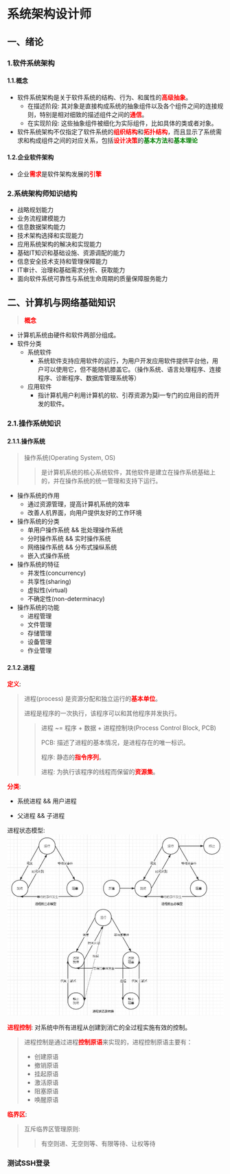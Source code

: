 # 系统架构设计师

## 一、绪论

### 1.软件系统架构

#### 1.1.概念

- 软件系统架构是关于软件系统的结构、行为、和属性的<font style="color: red">**高级抽象**</font>。
  - 在描述阶段: 其对象是直接构成系统的抽象组件以及各个组件之间的连接规则，特别是相对细致的描述组件之间的<font style="color: red">**通信**</font>。
  - 在实现阶段: 这些抽象组件被细化为实际组件，比如具体的类或者对象。
- 软件系统架构不仅指定了软件系统的<font style="color: red">**组织结构**</font>和<font style="color: red">**拓扑结构**</font>，而且显示了系统需求和构成组件之间的对应关系，包括<font style="color: red">**设计决策**</font>的<font style="color: green">**基本方法**</font>和<font style="color: green">**基本理论**</font>

#### 1.2.企业软件架构

- 企业<font style="color: red">**需求**</font>是软件架构发展的<font style="color: red">**引擎**</font>

### 2.系统架构师知识结构

- 战略规划能力
- 业务流程建模能力
- 信息数据架构能力
- 技术架构选择和实现能力
- 应用系统架构的解决和实现能力
- 基础IT知识和基础设施、资源调配的能力
-  信息安全技术支持和管理保障能力
- IT审计、治理和基础需求分析、获取能力
- 面向软件系统可靠性与系统生命周期的质量保障服务能力

## 二、计算机与网络基础知识

> <font style="color: red">**概念**</font>

- 计算机系统由硬件和软件两部分组成。
- 软件分类
  - 系统软件
    - 系统软件支持应用软件的运行，为用户开发应用软件提供平台他，用户可以使用它，但不能随机膝盖它。（操作系统、语言处理程序、连接程序、诊断程序、数据库管理系统等）
  - 应用软件
    - 指计算机用户利用计算机的软、引荐资源为莫i一专门的应用目的而开发的软件。

### 2.1.操作系统知识

#### 2.1.1.操作系统

> 操作系统(Operating System, OS)
>
> > 是计算机系统的核心系统软件，其他软件是建立在操作系统基础上的，并在操作系统的统一管理和支持下运行。

- 操作系统的作用
  - 通过资源管理，提高计算机系统的效率
  - 改善人机界面，向用户提供友好的工作环境
- 操作系统的分类
  - 单用户操作系统 && 批处理操作系统
  - 分时操作系统 && 实时操作系统
  - 网络操作系统 && 分布式操纵系统
  - 嵌入式操作系统
- 操作系统的特征
  - 并发性(concurrency)
  - 共享性(sharing)
  - 虚拟性(virtual)
  - 不确定性(non-determinacy)
- 操作系统的功能
  - 进程管理
  - 文件管理
  - 存储管理
  - 设备管理
  - 作业管理



#### 2.1.2.进程

<font style="color: red">**定义**</font>:

> 进程(process) 是资源分配和独立运行的<font style="color: red">**基本单位**</font>。
>
> 进程是程序的一次执行，该程序可以和其他程序并发执行。
>
> > 进程 ~= 程序 + 数据 + 进程控制块(Process Control Block, PCB) 
> >
> > PCB: 描述了进程的基本情况，是进程存在的唯一标识。
> >
> > 程序: 静态的<font style="color: red">**指令序列**</font>。
> >
> > 进程: 为执行该程序的线程而保留的<font style="color: red">**资源集**</font>。



<font style="color: red">**分类**</font>:

- 系统进程 && 用户进程

- 父进程 && 子进程



进程状态模型:
![进程状态及其转换](./assests/process_state_exchange.jpg)



<font style="color: red">**进程控制**</font>: 对系统中所有进程从创建到消亡的全过程实施有效的控制。

> 进程控制是通过进程<font style="color: red">**控制原语**</font>来实现的，进程控制原语主要有：
>
> - 创建原语
> - 撤销原语
> - 挂起原语
> - 激活原语
> - 阻塞原语
> - 唤醒原语



<font style="color: red">**临界区**</font>:

> 互斥临界区管理原则:
>
> > 有空则进、无空则等、有限等待、让权等待

### 测试SSH登录

